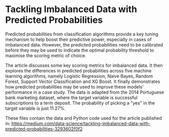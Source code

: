 # Tackling Imbalanced Data with Predicted Probabilities
Predicted probabilities from classification algorithms provide a key tuning mechanism to help boost their predictive power, especially in cases of imbalanced data. However, the predicted probabilities need to be calibrated before they may be used to indicate the optimal probability threshold to maximise the scoring metric of choice.

The article discusses some key scoring metrics for imbalanced data. It then explores the differences in predicted probabilities across five machine learning algorithms, namely Logistic Regression, Naive Bayes, Random Forest, Support Vector Classification and XG Boost. It finally demonstrates how predicted probabilities may be used to improve these models' performance in a case study. The data is adapted from the 2014 Portuguese bank marketing dataset, where the target variable is successful subscriptions to a term deposit. The probability of picking a "yes" in the target variable is just 11.27%.

These files contain the data and Python code used for the article published in: https://medium.com/data-science/tackling-imbalanced-data-with-predicted-probabilities-3293602f0f2
